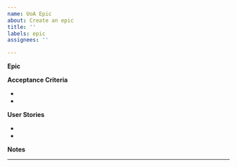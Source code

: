 ```yaml
---
name: UoA Epic
about: Create an epic
title: ''
labels: epic
assignees: ''

---
```


**Epic**
<!--As a [user role], I'd like to [do something], so that [some goal].-->

**Acceptance Criteria**

- 
-

**User Stories**

-
-

**Notes**

---

